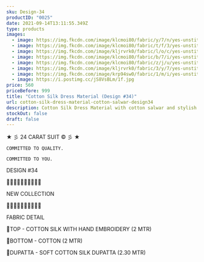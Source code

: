 ```yaml
---
sku: Design-34
productID: "0025"
date: 2021-09-14T13:11:55.349Z
type: products
images:
  - image: https://img.fkcdn.com/image/klcmoi80/fabric/y/7/n/yes-unstitched-design-34-sun-fashion-and-lifestyle-original-imagyhtfhvgcvhwp.jpeg
  - image: https://img.fkcdn.com/image/klcmoi80/fabric/t/f/3/yes-unstitched-design-34-sun-fashion-and-lifestyle-original-imagyhtfhaygmzqe.jpeg
  - image: https://img.fkcdn.com/image/kljrvrk0/fabric/l/o/c/yes-unstitched-design-34-sun-fashion-and-lifestyle-original-imagynnpgzhhcfp9.jpeg
  - image: https://img.fkcdn.com/image/klcmoi80/fabric/b/7/i/yes-unstitched-design-34-sun-fashion-and-lifestyle-original-imagyhtfbhptugjp.jpeg
  - image: https://img.fkcdn.com/image/klcmoi80/fabric/z/j/u/yes-unstitched-design-34-sun-fashion-and-lifestyle-original-imagyhtfxzafb3fx.jpeg
  - image: https://img.fkcdn.com/image/kljrvrk0/fabric/3/y/7/yes-unstitched-design-34-sun-fashion-and-lifestyle-original-imagynmtgfwzfuw3.jpeg
  - image: https://img.fkcdn.com/image/krp94sw0/fabric/1/m/i/yes-unstitched-design-34-sun-fashion-and-lifestyle-original-imag5fgugvqqswhz.jpeg
  - image: https://i.postimg.cc/jS8VsBLm/1f.jpg
price: 560
priceBefore: 999
title: "Cotton Silk Dress Material (Design #34)"
url: cotton-silk-dress-material-cotton-salwar-design34
description: Cotton Silk Dress Material with cotton salwar and stylish banarasi dupatta
stockOut: false
draft: false
---
```

<!--StartFragment-->

★ 彡 24 CARAT SUIT © 彡 ★

`COMMITTED TO QUALITY.`

`COMMITTED TO YOU.`

DESIGN #34

💐💐💐💐💐💐💐💐💐💐

NEW COLLECTION

🌷🌷🌷🌷🌷🌷🌷🌷🌷🌷

FABRIC DETAIL

👚TOP - COTTON SILK WITH HAND EMBROIDERY (2 MTR)

👖BOTTOM - COTTON (2 MTR)

🧣DUPATTA - SOFT COTTON SILK DUPATTA (2.30 MTR)

<!--EndFragment-->